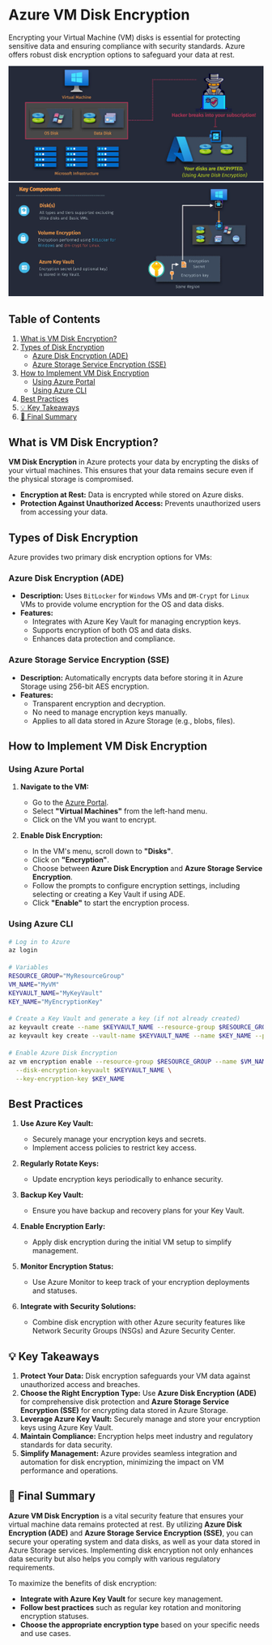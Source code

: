 # Azure VM Disk Encryption

Encrypting your Virtual Machine (VM) disks is essential for protecting sensitive data and ensuring compliance with security standards. Azure offers robust disk encryption options to safeguard your data at rest.

![alt text](images/vm-disk-encypt-1.png)
![alt text](images/vm-disk-encypt-2.png)

## Table of Contents

1. [What is VM Disk Encryption?](#what-is-vm-disk-encryption)
2. [Types of Disk Encryption](#types-of-disk-encryption)
   - [Azure Disk Encryption (ADE)](#azure-disk-encryption-ade)
   - [Azure Storage Service Encryption (SSE)](#azure-storage-service-encryption-sse)
3. [How to Implement VM Disk Encryption](#how-to-implement-vm-disk-encryption)
   - [Using Azure Portal](#using-azure-portal)
   - [Using Azure CLI](#using-azure-cli)
4. [Best Practices](#best-practices)
5. [💡 Key Takeaways](#-key-takeaways)
6. [📌 Final Summary](#-final-summary)

## What is VM Disk Encryption?

**VM Disk Encryption** in Azure protects your data by encrypting the disks of your virtual machines. This ensures that your data remains secure even if the physical storage is compromised.

- **Encryption at Rest:** Data is encrypted while stored on Azure disks.
- **Protection Against Unauthorized Access:** Prevents unauthorized users from accessing your data.

## Types of Disk Encryption

Azure provides two primary disk encryption options for VMs:

### Azure Disk Encryption (ADE)

- **Description:** Uses `BitLocker` for `Windows` VMs and `DM-Crypt` for `Linux` VMs to provide volume encryption for the OS and data disks.
- **Features:**
  - Integrates with Azure Key Vault for managing encryption keys.
  - Supports encryption of both OS and data disks.
  - Enhances data protection and compliance.

### Azure Storage Service Encryption (SSE)

- **Description:** Automatically encrypts data before storing it in Azure Storage using 256-bit AES encryption.
- **Features:**
  - Transparent encryption and decryption.
  - No need to manage encryption keys manually.
  - Applies to all data stored in Azure Storage (e.g., blobs, files).

## How to Implement VM Disk Encryption

### Using Azure Portal

1. **Navigate to the VM:**

   - Go to the [Azure Portal](https://portal.azure.com/).
   - Select **"Virtual Machines"** from the left-hand menu.
   - Click on the VM you want to encrypt.

2. **Enable Disk Encryption:**
   - In the VM's menu, scroll down to **"Disks"**.
   - Click on **"Encryption"**.
   - Choose between **Azure Disk Encryption** and **Azure Storage Service Encryption**.
   - Follow the prompts to configure encryption settings, including selecting or creating a Key Vault if using ADE.
   - Click **"Enable"** to start the encryption process.

### Using Azure CLI

```bash
# Log in to Azure
az login

# Variables
RESOURCE_GROUP="MyResourceGroup"
VM_NAME="MyVM"
KEYVAULT_NAME="MyKeyVault"
KEY_NAME="MyEncryptionKey"

# Create a Key Vault and generate a key (if not already created)
az keyvault create --name $KEYVAULT_NAME --resource-group $RESOURCE_GROUP --location eastus
az keyvault key create --vault-name $KEYVAULT_NAME --name $KEY_NAME --protection software

# Enable Azure Disk Encryption
az vm encryption enable --resource-group $RESOURCE_GROUP --name $VM_NAME \
  --disk-encryption-keyvault $KEYVAULT_NAME \
  --key-encryption-key $KEY_NAME
```

## Best Practices

1. **Use Azure Key Vault:**

   - Securely manage your encryption keys and secrets.
   - Implement access policies to restrict key access.

2. **Regularly Rotate Keys:**

   - Update encryption keys periodically to enhance security.

3. **Backup Key Vault:**

   - Ensure you have backup and recovery plans for your Key Vault.

4. **Enable Encryption Early:**

   - Apply disk encryption during the initial VM setup to simplify management.

5. **Monitor Encryption Status:**

   - Use Azure Monitor to keep track of your encryption deployments and statuses.

6. **Integrate with Security Solutions:**
   - Combine disk encryption with other Azure security features like Network Security Groups (NSGs) and Azure Security Center.

## 💡 Key Takeaways

1. **Protect Your Data:** Disk encryption safeguards your VM data against unauthorized access and breaches.
2. **Choose the Right Encryption Type:** Use **Azure Disk Encryption (ADE)** for comprehensive disk protection and **Azure Storage Service Encryption (SSE)** for encrypting data stored in Azure Storage.
3. **Leverage Azure Key Vault:** Securely manage and store your encryption keys using Azure Key Vault.
4. **Maintain Compliance:** Encryption helps meet industry and regulatory standards for data security.
5. **Simplify Management:** Azure provides seamless integration and automation for disk encryption, minimizing the impact on VM performance and operations.

## 📌 Final Summary

**Azure VM Disk Encryption** is a vital security feature that ensures your virtual machine data remains protected at rest. By utilizing **Azure Disk Encryption (ADE)** and **Azure Storage Service Encryption (SSE)**, you can secure your operating system and data disks, as well as your data stored in Azure Storage services. Implementing disk encryption not only enhances data security but also helps you comply with various regulatory requirements.

To maximize the benefits of disk encryption:

- **Integrate with Azure Key Vault** for secure key management.
- **Follow best practices** such as regular key rotation and monitoring encryption statuses.
- **Choose the appropriate encryption type** based on your specific needs and use cases.

